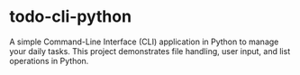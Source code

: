 # todo-cli-python
A simple Command-Line Interface (CLI) application in Python to manage your daily tasks. This project demonstrates file handling, user input, and list operations in Python.
